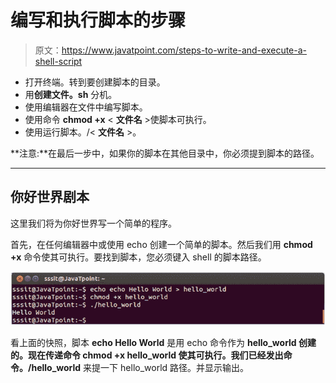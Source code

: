 # 编写和执行脚本的步骤

> 原文：<https://www.javatpoint.com/steps-to-write-and-execute-a-shell-script>

*   打开终端。转到要创建脚本的目录。
*   用**创建文件。sh** 分机。
*   使用编辑器在文件中编写脚本。
*   使用命令 **chmod +x** < **文件名** >使脚本可执行。
*   使用运行脚本。/< **文件名** >。

**注意:**在最后一步中，如果你的脚本在其他目录中，你必须提到脚本的路径。

* * *

## 你好世界剧本

这里我们将为你好世界写一个简单的程序。

首先，在任何编辑器中或使用 echo 创建一个简单的脚本。然后我们用 **chmod +x** 命令使其可执行。要找到脚本，您必须键入 shell 的脚本路径。

![Linuxss Steps to write and execute a script 1](img/5ce488bb315f1df0258cc7bf1e7af7cd.png)

看上面的快照，脚本 **echo Hello World** 是用 echo 命令作为 **hello_world 创建的。**现在传递命令 **chmod +x hello_world** 使其可执行。我们已经发出命令**。/hello_world** 来提一下 hello_world 路径。并显示输出。